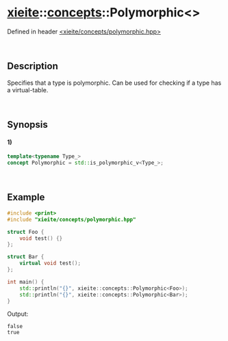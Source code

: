 # [xieite](../../xieite.md)\:\:[concepts](../../concepts.md)\:\:Polymorphic\<\>
Defined in header [<xieite/concepts/polymorphic.hpp>](../../../include/xieite/concepts/polymorphic.hpp)

&nbsp;

## Description
Specifies that a type is polymorphic. Can be used for checking if a type has a virtual-table.

&nbsp;

## Synopsis
#### 1)
```cpp
template<typename Type_>
concept Polymorphic = std::is_polymorphic_v<Type_>;
```

&nbsp;

## Example
```cpp
#include <print>
#include "xieite/concepts/polymorphic.hpp"

struct Foo {
    void test() {}
};

struct Bar {
    virtual void test();
};

int main() {
    std::println("{}", xieite::concepts::Polymorphic<Foo>);
    std::println("{}", xieite::concepts::Polymorphic<Bar>);
}
```
Output:
```
false
true
```

